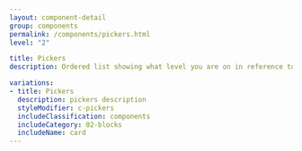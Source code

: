 ```yaml
---
layout: component-detail
group: components
permalink: /components/pickers.html
level: "2"

title: Pickers
description: Ordered list showing what level you are on in reference to the site

variations:
- title: Pickers
  description: pickers description
  styleModifier: c-pickers
  includeClassification: components
  includeCategory: 02-blocks
  includeName: card
---
```

